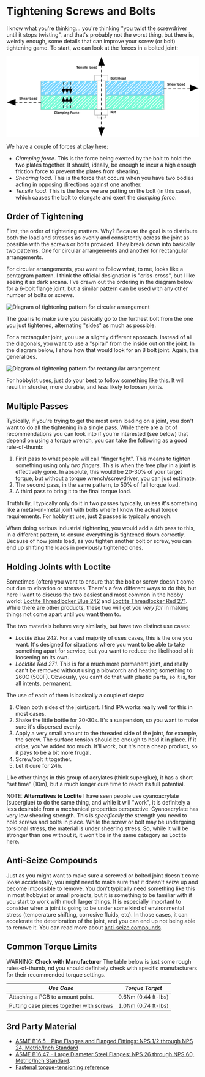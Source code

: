 # Tightening Screws and Bolts

I know what you're thinking... you're thinking "you twist the
screwdriver until it stops twisting", and that's probably not the worst
thing, but there is, weirdly enough, some details that can improve your
screw (or bolt) tightening game. To start, we can look at the forces in
a bolted joint:

![Diagram of forces in a bolted joint](/img/load-forces-diagram.png)

We have a couple of forces at play here:

* _Clamping force_.  This is the force being exerted by the bolt to hold
  the two plates together. It should, ideally, be enough to incur a high
  enough friction force to prevent the plates from shearing.
* _Shearing load_. This is the force that occurs when you have two
  bodies acting in opposing directions against one another.
* _Tensile load_. This is the force we are putting on the bolt (in this
  case), which causes the bolt to elongate and exert the _clamping
  force_. 

## Order of Tightening

First, the order of tightening matters. Why? Because the goal is to
distribute both the load and stresses as evenly and consistently across
the joint as possible with the screws or bolts provided.  They break
down into basically two patterns. One for circular arrangements and
another for rectangular arrangements.

For circular arrangements, you want to follow what, to me, looks like a
pentagram pattern. I think the official designation is "criss-cross",
but I like seeing it as dark arcana. I've drawn out the ordering in the
diagram below for a 6-bolt flange joint, but a similar pattern can be
used with any other number of bolts or screws.

![Diagram of tightening pattern for circular
arrangement](/img/bolt-tightening-pattern-circular.png)

The goal is to make sure you basically go to the furthest bolt from the
one you just tightened, alternating "sides" as much as possible.

For a rectangular joint, you use a slightly different approach. Instead
of all the diagonals, you want to use a "spiral" from the inside out on
the joint. In the diagram below, I show how that would look for an 8
bolt joint. Again, this generalizes.

![Diagram of tightening pattern for rectangular
arrangement](/img/bolt-tightening-pattern-square.png)

For hobbyist uses, just do your best to follow something like this. It
will result in sturdier, more durable, and less likely to loosen joints.


## Multiple Passes

Typically, if you're trying to get the most even loading on a joint, you
don't want to do all the tightening in a single pass. While there are a
lot of recommendations you can look into if you're interested (see
below) that depend on using a torque wrench, you can take the following
as a good rule-of-thumb:

1. First pass to what people will call "finger tight". This means to
   tighten something using only _two fingers_. This is when the free
   play in a joint is effectively gone. In absolute, this would be
   20-30% of your target torque, but without a torque
   wrench/screwdriver, you can just estimate.
2. The second pass, in the same pattern, to 50% of full torque load.
3. A third pass to bring it to the final torque load.

Truthfully, I typically only do it in two passes typically, unless it's
something like a metal-on-metal joint with bolts where I know the actual
torque requirements. For hobbyist use, just 2 passes is typically
enough.

When doing serious industrial tightening, you would add a 4th pass to
this, in a different pattern, to ensure everything is tightened down
correctly. Because of how joints load, as you tighten another bolt or
screw, you can end up shifting the loads in previously tightened ones.

## Holding Joints with Loctite

Sometimes (often) you want to ensure that the bolt or screw doesn't come
out due to vibration or stresses. There's a few different ways to do
this, but here I want to discuss the two easiest and most common in the
hobby world: [Loctite Threadlocker Blue
242](https://www.loctiteproducts.com/en/products/specialty-products/specialty/loctite_threadlockerblue242.html)
and [Loctite Threadlocker Red
271](https://www.loctiteproducts.com/en/products/specialty-products/specialty/loctite_threadlockerred271.html).
While there are other products, these two will get you _very far_ in
making things not come apart until you want them to.

The two materials behave very similarly, but have two distinct use
cases:

* _Loctite Blue 242_. For a vast majority of uses cases, this is the one
  you want. It's designed for situations where you want to be able to
  take something apart for service, but you want to reduce the
  likelihood of it loosening on its own.
* _Locktite Red 271_. This is for a much more permanent joint, and
  really can't be removed without using a blowtorch and heating
  something to 260C (500F). Obviously, you can't do that with plastic
  parts, so it is, for all intents, permanent. 

The use of each of them is basically a couple of steps:

1. Clean both sides of the joint/part. I find IPA works really well for
   this in most cases.
2. Shake the little bottle for 20-30s. It's a suspension, so you want to
   make sure it's dispersed evenly.
3. Apply a very small amount to the threaded side of the joint, for
   example, the screw. The surface tension should be enough to hold it
   in place. If it drips, you've added too much. It'll work, but it's
   not a cheap product, so it pays to be a bit more frugal.
4. Screw/bolt it together.
5. Let it cure for 24h.

Like other things in this group of acrylates (think superglue), it has a
short "set time" (10m), but a much longer cure time to reach its full
potential.

NOTE: **Alternatives to Loctite** I have seen people use cyanoacrylate
(superglue) to do the same thing, and while it will "work", it is
definitely a less desirable from a mechanical properties perspective.
Cyanoacrylate has very low shearing strength. This is _specifically_ the
strength you need to hold screws and bolts in place. While the screw or
bolt may be undergoing torsional stress, the material is under sheering
stress. So, while it will be stronger than one without it, it won't be
in the same category as Loctite here. 

## Anti-Seize Compounds

Just as you might want to make sure a screwed or bolted joint doesn't
come loose accidentally, you might need to make sure that it doesn't
seize up and become impossible to remove. You don't typically need
something like this in most hobbyist or small projects, but it is
something to be familiar with if you start to work with much larger
things.  It is especially important to consider when a joint is going to
be under some kind of environmental stress (temperature shifting,
corrosive fluids, etc). In those cases, it can accelerate the
deterioration of the joint, and you can end up not being able to remove
it.  You can read more about [anti-seize
compounds](https://www.henkel-adhesives.com/us/en/products/industrial-lubricants/anti-seize-compounds.html).

## Common Torque Limits

WARNING: **Check with Manufacturer** The table below is just some rough
rules-of-thumb, nd you should definitely check with specific
manufacturers for their recommended torque settings.

| *Use Case*                               | *Torque Target*     |
| ---------------------------------------- | ------------------- |
| Attaching a PCB to a mount point.        | 0.6Nm (0.44 ft-lbs) |
| Putting case pieces together with screws | 1.0Nm (0.74 ft-lbs) |

## 3rd Party Material

* [ASME B16.5 - Pipe Flanges and Flanged Fittings: NPS 1/2 through NPS
24, Metric/Inch Standard
](https://www.asme.org/codes-standards/find-codes-standards/b16-5-pipe-flanges-flanged-fittings-nps-1-2-nps-24-metric-inch-standard#:~:text=ASME%20has%20been%20defining%20piping,pipe%20flanges%20and%20flanged%20fittings.)
* [ASME B16.47 - Large Diameter Steel Flanges: NPS 26 through NPS 60,
  Metric/Inch
  Standard](https://www.asme.org/codes-standards/find-codes-standards/b16-47-large-diameter-steel-flanges-nps-26-nps-60-metric-inch-standard).
* [Fastenal torque-tensioning reference](https://www.fastenal.com/content/merch_rules/images/fcom/content-library/Torque-Tension%20Reference%20Guide.pdf)